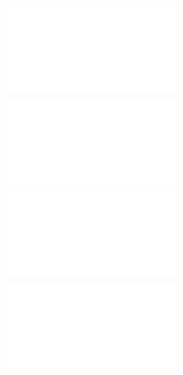 ![@](steps/file.07cf72d0.md)

![@](steps/_.57726d9b.md)

![@](steps/file.80431977.md)

![@](steps/_.8533edee.md)